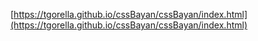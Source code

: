 [https://tgorella.github.io/cssBayan/cssBayan/index.html](https://tgorella.github.io/cssBayan/cssBayan/index.html)
